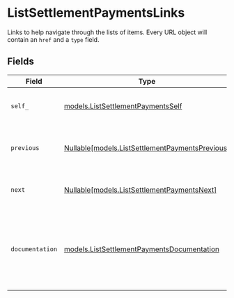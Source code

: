 # ListSettlementPaymentsLinks

Links to help navigate through the lists of items. Every URL object will contain an `href` and a `type` field.


## Fields

| Field                                                                                          | Type                                                                                           | Required                                                                                       | Description                                                                                    |
| ---------------------------------------------------------------------------------------------- | ---------------------------------------------------------------------------------------------- | ---------------------------------------------------------------------------------------------- | ---------------------------------------------------------------------------------------------- |
| `self_`                                                                                        | [models.ListSettlementPaymentsSelf](../models/listsettlementpaymentsself.md)                   | :heavy_check_mark:                                                                             | The URL to the current set of items.                                                           |
| `previous`                                                                                     | [Nullable[models.ListSettlementPaymentsPrevious]](../models/listsettlementpaymentsprevious.md) | :heavy_check_mark:                                                                             | The previous set of items, if available.                                                       |
| `next`                                                                                         | [Nullable[models.ListSettlementPaymentsNext]](../models/listsettlementpaymentsnext.md)         | :heavy_check_mark:                                                                             | The next set of items, if available.                                                           |
| `documentation`                                                                                | [models.ListSettlementPaymentsDocumentation](../models/listsettlementpaymentsdocumentation.md) | :heavy_check_mark:                                                                             | In v2 endpoints, URLs are commonly represented as objects with an `href` and `type` field.     |